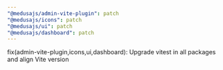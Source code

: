 ```yaml
---
"@medusajs/admin-vite-plugin": patch
"@medusajs/icons": patch
"@medusajs/ui": patch
"@medusajs/dashboard": patch
---
```


fix(admin-vite-plugin,icons,ui,dashboard): Upgrade vitest in all packages and align Vite version
